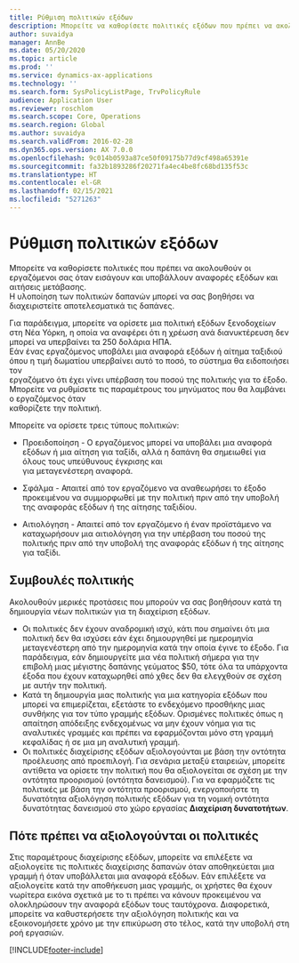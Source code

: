 ```yaml
---
title: Ρύθμιση πολιτικών εξόδων
description: Μπορείτε να καθορίσετε πολιτικές εξόδων που πρέπει να ακολουθούν οι εργαζόμενοι σας όταν εισάγουν και υποβάλλουν αναφορές εξόδων και αιτήσεις μετάβασης στο Microsoft Dynamics 365 Finance.
author: suvaidya
manager: AnnBe
ms.date: 05/20/2020
ms.topic: article
ms.prod: ''
ms.service: dynamics-ax-applications
ms.technology: ''
ms.search.form: SysPolicyListPage, TrvPolicyRule
audience: Application User
ms.reviewer: roschlom
ms.search.scope: Core, Operations
ms.search.region: Global
ms.author: suvaidya
ms.search.validFrom: 2016-02-28
ms.dyn365.ops.version: AX 7.0.0
ms.openlocfilehash: 9c014b0593a87ce50f09175b77d9cf498a65391e
ms.sourcegitcommit: fa32b1893286f20271fa4ec4be8fc68bd135f53c
ms.translationtype: HT
ms.contentlocale: el-GR
ms.lasthandoff: 02/15/2021
ms.locfileid: "5271263"
---
```

# <a name="set-up-expense-policies"></a>Ρύθμιση πολιτικών εξόδων

Μπορείτε να καθορίσετε πολιτικές που πρέπει να ακολουθούν οι εργαζόμενοι σας όταν εισάγουν και υποβάλλουν αναφορές εξόδων και αιτήσεις μετάβασης.         
Η υλοποίηση των πολιτικών δαπανών μπορεί να σας βοηθήσει να διαχειριστείτε αποτελεσματικά τις δαπάνες.         

Για παράδειγμα, μπορείτε να ορίσετε μια πολιτική εξόδων ξενοδοχείων στη Νέα Υόρκη, η οποία να αναφέρει ότι η χρέωση ανά διανυκτέρευση δεν μπορεί να υπερβαίνει τα 250 δολάρια ΗΠΑ.       
Εάν ένας εργαζόμενος υποβάλει μια αναφορά εξόδων ή αίτημα ταξιδιού όπου η τιμή δωματίου υπερβαίνει αυτό το ποσό, το σύστημα θα ειδοποιήσει τον        
εργαζόμενο ότι έχει γίνει υπέρβαση του ποσού της πολιτικής για το έξοδο. Μπορείτε να ρυθμίσετε τις παραμέτρους του μηνύματος που θα λαμβάνει ο εργαζόμενος όταν        
καθορίζετε την πολιτική.      
        
Μπορείτε να ορίσετε τρεις τύπους πολιτικών:         
        
- Προειδοποίηση - Ο εργαζόμενος μπορεί να υποβάλει μια αναφορά εξόδων ή μια αίτηση για ταξίδι, αλλά η δαπάνη θα σημειωθεί για όλους τους υπεύθυνους έγκρισης και        
  για μεταγενέστερη αναφορά.        

- Σφάλμα - Απαιτεί από τον εργαζόμενο να αναθεωρήσει το έξοδο προκειμένου να συμμορφωθεί με την πολιτική πριν από την υποβολή της αναφοράς εξόδων ή της αίτησης ταξιδίου.       
 
 - Αιτιολόγηση - Απαιτεί από τον εργαζόμενο ή έναν προϊστάμενο να καταχωρήσουν μια αιτιολόγηση για την υπέρβαση του ποσού της πολιτικής πριν από την υποβολή της αναφοράς εξόδων ή της αίτησης για ταξίδι.        

## <a name="policy-tips"></a>Συμβουλές πολιτικής
Ακολουθούν μερικές προτάσεις που μπορούν να σας βοηθήσουν κατά τη δημιουργία νέων πολιτικών για τη διαχείριση εξόδων. 
* Οι πολιτικές δεν έχουν αναδρομική ισχύ, κάτι που σημαίνει ότι μια πολιτική δεν θα ισχύσει εάν έχει δημιουργηθεί με ημερομηνία μεταγενέστερη από την ημερομηνία κατά την οποία έγινε το έξοδο. Για παράδειγμα, εάν δημιουργείτε μια νέα πολιτική σήμερα για την επιβολή μιας μέγιστης δαπάνης γεύματος $50, τότε όλα τα υπάρχοντα έξοδα που έχουν καταχωρηθεί από χθες δεν θα ελεγχθούν σε σχέση με αυτήν την πολιτική.
* Κατά τη δημιουργία μιας πολιτικής για μια κατηγορία εξόδων που μπορεί να επιμερίζεται, εξετάστε το ενδεχόμενο προσθήκης μιας συνθήκης για τον τύπο γραμμής εξόδων. Ορισμένες πολιτικές όπως η απαίτηση απόδειξης ενδεχομένως να μην έχουν νόημα για τις αναλυτικές γραμμές και πρέπει να εφαρμόζονται μόνο στη γραμμή κεφαλίδας ή σε μια μη αναλυτική γραμμή. 
* Οι πολιτικές διαχείρισης εξόδων αξιολογούνται με βάση την οντότητα προέλευσης από προεπιλογή. Για σενάρια μεταξύ εταιρειών, μπορείτε αντίθετα να ορίσετε την πολιτική που θα αξιολογείται σε σχέση με την οντότητα προορισμού (οντότητα δανεισμού). Για να εφαρμόζετε τις πολιτικές με βάση την οντότητα προορισμού, ενεργοποιήστε τη δυνατότητα αξιολόγηση πολιτικής εξόδων για τη νομική οντότητα δυνατότητας δανεισμού στο χώρο εργασίας **Διαχείριση δυνατοτήτων**.

## <a name="when-to-evaluate-policies"></a>Πότε πρέπει να αξιολογούνται οι πολιτικές

Στις παραμέτρους διαχείρισης εξόδων, μπορείτε να επιλέξετε να αξιολογείτε τις πολιτικές διαχείρισης δαπανών όταν αποθηκεύεται μια γραμμή ή όταν υποβάλλεται μια αναφορά εξόδων. Εάν επιλέξετε να αξιολογείτε κατά την αποθήκευση μιας γραμμής, οι χρήστες θα έχουν νωρίτερα εικόνα σχετικά με το τι πρέπει να κάνουν προκειμένου να ολοκληρώσουν την αναφορά εξόδων τους ταυτόχρονα. Διαφορετικά, μπορείτε να καθυστερήσετε την αξιολόγηση πολιτικής και να εξοικονομήσετε χρόνο με την επικύρωση στο τέλος, κατά την υποβολή στη ροή εργασιών.


[!INCLUDE[footer-include](../includes/footer-banner.md)]